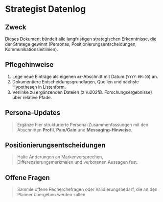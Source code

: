 # Strategist Datenlog

## Zweck
Dieses Dokument bündelt alle langfristigen strategischen Erkenntnisse, die der Stratege gewinnt (Personas, Positionierungsentscheidungen, Kommunikationsleitlinien).

## Pflegehinweise
1. Lege neue Einträge als eigenen `##`-Abschnitt mit Datum (`YYYY-MM-DD`) an.
2. Dokumentiere Entscheidungsgrundlagen, Quellen und nächste Hypothesen in Listenform.
3. Verlinke zu ergänzenden Dateien (z.\u202fB. Forschungsergebnisse) über relative Pfade.

## Persona-Updates
> Ergänze hier strukturierte Persona-Zusammenfassungen mit den Abschnitten **Profil**, **Pain/Gain** und **Messaging-Hinweise**.

## Positionierungsentscheidungen
> Halte Änderungen an Markenversprechen, Differenzierungsmerkmalen und verbotenen Aussagen fest.

## Offene Fragen
> Sammle offene Recherchefragen oder Validierungsbedarf, die an den Planner übergeben werden sollen.
